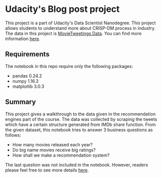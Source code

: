 # Udacity's Blog post project
This project is a part of Udacity's Data Scientist Nanodegree. This project allows students to understand more about CRISP-DM process in industry. The data in this project is [MovieTweetings Data](https://github.com/sidooms/MovieTweetings/tree/master/recsyschallenge2014). You can find more information [here](http://crowdrec2013.noahlab.com.hk/papers/crowdrec2013_Dooms.pdf).
## Requirements
The notebook in this repo require only the following packages:
* pandas 0.24.2
* numpy 1.16.3
* matplotlib 3.0.3
## Summary
This project gives a walkthrough to the data given in the recommendation engines part of the course. The data was collected by scraping the tweets which have a certain structure generated from IMDb share function. From the given dataset, this notebook tries to answer 3 business questions as follows:
* How many movies released each year?
* Do big name movies receive big ratings?
* How shall we make a recommendation system?

The last question was not included in the notebook. However, readers please feel free to see more details [here](https://medium.com/@peerapon.w/getting-to-know-recommendation-system-via-movietweeting-data-49e8366fde53?postPublishedType=initial).
